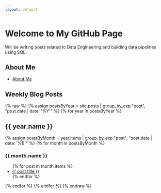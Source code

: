 ```yaml
---
layout: default
---
```


# Welcome to My GitHub Page

Will be writing posts related to Data Engineering and building data pipelines using SQL.

## About Me
* [About Me](about.md)

## Weekly Blog Posts
{% raw %}
{% assign postsByYear = site.posts | group_by_exp:"post", "post.date | date: '%Y'" %}
{% for year in postsByYear %}
  <h2>{{ year.name }}</h2>
  {% assign postsByMonth = year.items | group_by_exp:"post", "post.date | date: '%B'" %}
  {% for month in postsByMonth %}
    <h3>{{ month.name }}</h3>
    <ul>
      {% for post in month.items %}
        <li><a href="{{ post.url | relative_url }}">{{ post.title }}</a></li>
      {% endfor %}
    </ul>
  {% endfor %}
{% endfor %}
{% endraw %}
